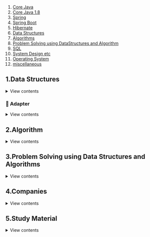 1. [Core Java](https://github.com/PiyushMittl/java-TipsandTricks/blob/master/java.md)
2. [Core Java 1.8](https://github.com/PiyushMittl/java-TipsandTricks/blob/master/java8.md)
3. [Spring](https://github.com/PiyushMittl/java-TipsandTricks/blob/master/spring.md)
4. [Spring Boot](https://github.com/PiyushMittl/java-TipsandTricks/blob/master/spring.md)
5. [Hibernate](https://github.com/PiyushMittl/java-TipsandTricks/blob/master/hibernate.md)
6. [Data Structures](https://gist.github.com/PiyushMittl/de3547afaccd985dbdeb6848c29d6e1b)
7. [Algorithms](https://github.com/PiyushMittl/java-TipsandTricks/blob/master/dynamic-programming.md)
8. [Problem Solving using DataStructures and Algorithm](https://github.com/PiyushMittl/java-TipsandTricks/blob/master/dynamic-programming.md)
9. [SQL](https://github.com/PiyushMittl/java-TipsandTricks/blob/master/sql.md)
10. [System Design etc](https://github.com/PiyushMittl/java-TipsandTricks/blob/master/systemdesign.md)  
11. [Operating System](https://github.com/PiyushMittl/java-TipsandTricks/blob/master/os.md)
11. [miscellaneous](https://github.com/PiyushMittl/java-TipsandTricks/blob/master/miscellaneous.md)  


  
  
  
  
  
  
  
  
  
  
  
  
  
## 1.Data Structures
<details>
  <summary>View contents</summary>
  
  1. [Recursion](https://github.com/PiyushMittl/java-TipsandTricks/blob/master/datastructures-recursion.md)
  2. Stacks
  3. Queues
  4. Linked List
  5. [Trees](https://github.com/PiyushMittl/java-TipsandTricks/blob/master/datastructures-trees.md)
  6. [Hashing](https://github.com/PiyushMittl/java-TipsandTricks/blob/master/datastructures-hashing.md)
  7. [Graphs](https://github.com/PiyushMittl/java-TipsandTricks/blob/master/datastructures-graphs.md)
  8. Binomial Heap
  9. Fibonacci Heap
  10. Skip List
  11. Red Black Trees
  12. Tries
  13. Ternary Search
  14. Segment Trees
  15. Splay Trees
  
</details>
  
### 🔌 Adapter

<details>
<summary>View contents</summary>

* [`ary`](#ary)
* [`call`](#call)
* [`collectInto`](#collectinto)
* [`flip`](#flip)
* [`over`](#over)
* [`overArgs`](#overargs)
* [`pipeAsyncFunctions`](#pipeasyncfunctions)
* [`pipeFunctions`](#pipefunctions)
* [`promisify`](#promisify)
* [`rearg`](#rearg)
* [`spreadOver`](#spreadover)
* [`unary`](#unary)

</details>  
  
  
## 2.Algorithm  
<details>
<summary>View contents</summary>
  
  1. Analysis
  2. Searching and Sorting
  3. Divide and Conquer
  4. [Greedy](https://www.geeksforgeeks.org/greedy-algorithms/#standardGreedyAlgorithms)
  5. Back Tracking
  6. Dynamic Programming
  7. Complexity Classes
  
</details>  
  
## 3.Problem Solving using Data Structures and Algorithms  
<details>
<summary>View contents</summary>
  
  1. [Arrays](https://github.com/PiyushMittl/java-TipsandTricks/blob/master/problemsolving-arrays.md)
  2. [Linked Lists](https://github.com/PiyushMittl/java-TipsandTricks/blob/master/problemsolving-linkedlist.md)
  3. Stacks
  4. Queues
  5. [Trees](https://github.com/PiyushMittl/java-TipsandTricks/blob/master/problemsolving-trees.md)
  6. [Heaps](https://github.com/PiyushMittl/java-TipsandTricks/blob/master/problemsolving-heaps.md)
  7. String
  8. Divide and Conquer
  9. [Backtracking](https://github.com/PiyushMittl/java-TipsandTricks/blob/master/problemsolving-backtracking.md)
  10. Greedy
  11. [Pattern Searching and Mactching](https://github.com/PiyushMittl/java-TipsandTricks/blob/master/problemsolving-patternmatching.md)
  12. [Dynamic Programming](https://github.com/PiyushMittl/java-TipsandTricks/blob/master/problemsolving-dp.md)
  13. Bit Manipulation
  14. Mathematical Algorithms
  
</details>

## 4.Companies
<details>
<summary>View contents</summary>

  1. Google .  
  [prepration](https://github.com/PiyushMittl/java-TipsandTricks/blob/master/companies/google/readme.md)
  2. Facebook 
  3. Apple 
  4. ..Amazon ..
  5. PayPal .
  2. Directi .
  3. ThoughtWorks
  4. .. OYO ...  
Round1: Puzzle,DB,System Design  
Round2: System Design for OYO usecase  
  5. Visa .
  6. Flipkart(walmart labs).
  7. Myntra .
  8. VMware 
  9. Citrix 
  10. Oracle .
  11. Cisco 
  12. Netapp 
  13. Goldman Sachs ..
  14. Morgab Stanly
  15. Visa .
  16. Uber 
  17. Ola 
  18. Adobe 
  19. Mentor Graphics 
  20. Saplabs 
  21. Juniper 
  22. Mathworks 
  23. Intel 
  24. Nvidia 
  25. Dell 
  26. EMC 
  27. American Express .
  28. Expedia .
  29. Cevant .
  30. Gartner .
  31. Grofers .
  32. Zomato .
  33. .Paytm .  
Round 1: list, Map put and get implementation  
Round 2: Trees, System Design   
Round 3: DB,core-java,Collection hierarchies,join   
  34. KPMG 
  35. Monster
  36. PayU .
  37. TowerResearch 

</details>

## 5.Study Material  
<details>
<summary>View contents</summary>
  
  1. Books
  2. Question pdf
  
</details>

